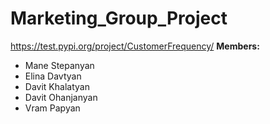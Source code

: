 # Marketing_Group_Project

https://test.pypi.org/project/CustomerFrequency/
**Members:**

- Mane Stepanyan
- Elina Davtyan
- Davit Khalatyan
- Davit Ohanjanyan
- Vram Papyan
